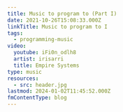 ```yaml
---
title: Music to program to (Part I)
date: 2021-10-26T15:08:33.000Z
linkTitle: Music to program to I
tags:
  - programming-music
video:
  youtube: iFi0n_odlh8
  artist: irisarri
  title: Empire Systems
type: music
resources:
  - src: header.jpg
lastmod: 2024-01-02T11:45:52.000Z
fmContentType: blog
---
```

